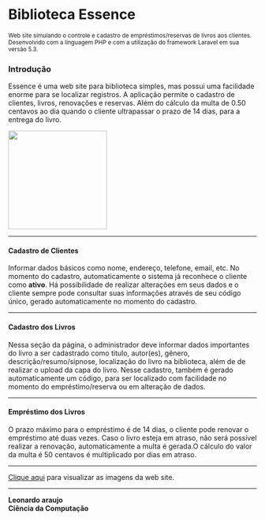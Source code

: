 # Biblioteca Essence
<small>Web site simulando o controle e cadastro de empréstimos/reservas de livros aos clientes. Desenvolvido com a linguagem PHP e com a utilização do framework Laravel em sua versão 5.3.</small>

<h3>Introdução</h3>
<p>Essence é uma web site para biblioteca simples, mas possui uma facilidade enorme para se localizar registros. A aplicação permite o cadastro de clientes, livros, renovações e reservas. Além do cálculo da multa de 0.50 centavos ao dia quando o cliente ultrapassar o prazo de 14 dias, para a entrega do livro.</p>
<img src="https://s5.postimg.org/8rcep8903/pag_cadastro_cliente.png" width="200">

<hr>
<h4>Cadastro de Clientes</h4>
<p>Informar dados básicos como nome, endereço, telefone, email, etc. No momento do cadastro, automaticamente o sistema já reconhece o cliente como <b>ativo</b>. Há possibilidade de realizar alterações em seus dados e o cliente sempre pode consultar suas informações através de seu código único, gerado automaticamente no momento do cadastro.</p>
<hr>
<h4>Cadastro dos Livros</h4>
<p>Nessa seção da página, o administrador deve informar dados importantes do livro a ser cadastrado como titulo, autor(es), gênero,  descrição/resumo/sipnose, localização do livro na biblioteca, além de de realizar o upload da capa do livro. Nesse cadastro, também é gerado automaticamente um código, para ser localizado com facilidade no momento do empréstimo/reserva ou em alteração de dados.</p>
<hr>
<h4>Empréstimo dos Livros</h4>
<p>O prazo máximo para o empréstimo é de 14 dias, o cliente pode renovar o empréstimo até duas vezes. Caso o livro esteja em atraso, não será possível realizar a renovação, automaticamente a multa é gerada.O cálculo do valor da multa é 50 centavos é multiplicado por dias em atraso.</p>
<hr>
<p><a href="https://drive.google.com/open?id=0B62rSEZNvmF0VHp2UEhjX2xPY1k" target="_blank">Clique aqui</a> para visualizar as imagens da web site.</p>
<hr>

<p><b>Leonardo araujo<br> Ciência da Computação</b></p>
